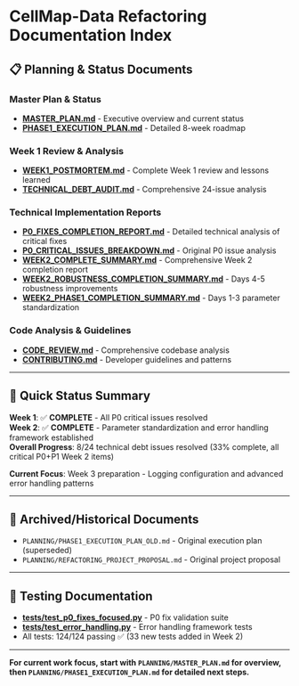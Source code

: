 # CellMap-Data Refactoring Documentation Index

## 📋 Planning & Status Documents

### **Master Plan & Status**
- **[MASTER_PLAN.md](PLANNING/MASTER_PLAN.md)** - Executive overview and current status
- **[PHASE1_EXECUTION_PLAN.md](PLANNING/PHASE1_EXECUTION_PLAN.md)** - Detailed 8-week roadmap

### **Week 1 Review & Analysis** 
- **[WEEK1_POSTMORTEM.md](PLANNING/WEEK1_POSTMORTEM.md)** - Complete Week 1 review and lessons learned
- **[TECHNICAL_DEBT_AUDIT.md](PLANNING/TECHNICAL_DEBT_AUDIT.md)** - Comprehensive 24-issue analysis

### **Technical Implementation Reports**
- **[P0_FIXES_COMPLETION_REPORT.md](PLANNING/P0_FIXES_COMPLETION_REPORT.md)** - Detailed technical analysis of critical fixes
- **[P0_CRITICAL_ISSUES_BREAKDOWN.md](PLANNING/P0_CRITICAL_ISSUES_BREAKDOWN.md)** - Original P0 issue analysis
- **[WEEK2_COMPLETE_SUMMARY.md](PLANNING/WEEK2_COMPLETE_SUMMARY.md)** - Comprehensive Week 2 completion report
- **[WEEK2_ROBUSTNESS_COMPLETION_SUMMARY.md](PLANNING/WEEK2_ROBUSTNESS_COMPLETION_SUMMARY.md)** - Days 4-5 robustness improvements
- **[WEEK2_PHASE1_COMPLETION_SUMMARY.md](PLANNING/WEEK2_PHASE1_COMPLETION_SUMMARY.md)** - Days 1-3 parameter standardization

### **Code Analysis & Guidelines**
- **[CODE_REVIEW.md](PLANNING/CODE_REVIEW.md)** - Comprehensive codebase analysis
- **[CONTRIBUTING.md](CONTRIBUTING.md)** - Developer guidelines and patterns

---

## 🎯 Quick Status Summary

**Week 1**: ✅ **COMPLETE** - All P0 critical issues resolved  
**Week 2**: ✅ **COMPLETE** - Parameter standardization and error handling framework established  
**Overall Progress**: 8/24 technical debt issues resolved (33% complete, all critical P0+P1 Week 2 items)

**Current Focus**: Week 3 preparation - Logging configuration and advanced error handling patterns

---

## 📁 Archived/Historical Documents
- `PLANNING/PHASE1_EXECUTION_PLAN_OLD.md` - Original execution plan (superseded)
- `PLANNING/REFACTORING_PROJECT_PROPOSAL.md` - Original project proposal

---

## 🧪 Testing Documentation
- **[tests/test_p0_fixes_focused.py](tests/test_p0_fixes_focused.py)** - P0 fix validation suite
- **[tests/test_error_handling.py](tests/test_error_handling.py)** - Error handling framework tests
- All tests: 124/124 passing ✅ (33 new tests added in Week 2)

---

**For current work focus, start with `PLANNING/MASTER_PLAN.md` for overview, then `PLANNING/PHASE1_EXECUTION_PLAN.md` for detailed next steps.**
